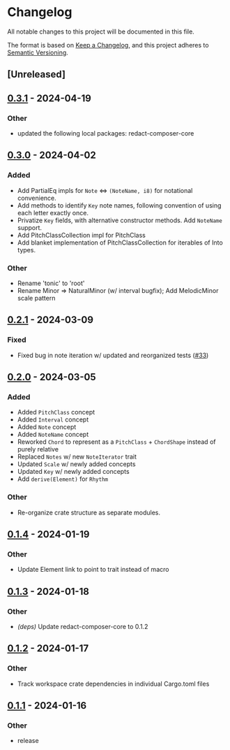 # Changelog
All notable changes to this project will be documented in this file.

The format is based on [Keep a Changelog](https://keepachangelog.com/en/1.0.0/),
and this project adheres to [Semantic Versioning](https://semver.org/spec/v2.0.0.html).

## [Unreleased]

## [0.3.1](https://github.com/dousto/redact-composer/compare/redact-composer-musical-v0.3.0...redact-composer-musical-v0.3.1) - 2024-04-19

### Other
- updated the following local packages: redact-composer-core

## [0.3.0](https://github.com/dousto/redact-composer/compare/redact-composer-musical-v0.2.1...redact-composer-musical-v0.3.0) - 2024-04-02

### Added
- Add PartialEq impls for `Note` <=> `(NoteName, i8)` for notational convenience.
- Add methods to identify `Key` note names, following convention of using each letter exactly once.
- Privatize `Key` fields, with alternative constructor methods. Add `NoteName` support.
- Add PitchClassCollection impl for PitchClass
- Add blanket implementation of PitchClassCollection for iterables of Into<PitchClass> types.

### Other
- Rename 'tonic' to 'root'
- Rename Minor => NaturalMinor (w/ interval bugfix); Add MelodicMinor scale pattern

## [0.2.1](https://github.com/dousto/redact-composer/compare/redact-composer-musical-v0.2.0...redact-composer-musical-v0.2.1) - 2024-03-09

### Fixed
- Fixed bug in note iteration w/ updated and reorganized tests ([#33](https://github.com/dousto/redact-composer/pull/33))

## [0.2.0](https://github.com/dousto/redact-composer/compare/redact-composer-musical-v0.1.4...redact-composer-musical-v0.2.0) - 2024-03-05

### Added
- Added `PitchClass` concept
- Added `Interval` concept
- Added `Note` concept
- Added `NoteName` concept
- Reworked `Chord` to represent as a `PitchClass` + `ChordShape` instead of purely relative
- Replaced `Notes` w/ new `NoteIterator` trait
- Updated `Scale` w/ newly added concepts
- Updated `Key` w/ newly added concepts
- Add `derive(Element)` for `Rhythm`

### Other
- Re-organize crate structure as separate modules.

## [0.1.4](https://github.com/dousto/redact-composer/compare/redact-composer-musical-v0.1.3...redact-composer-musical-v0.1.4) - 2024-01-19

### Other
- Update Element link to point to trait instead of macro

## [0.1.3](https://github.com/dousto/redact-composer/compare/redact-composer-musical-v0.1.2...redact-composer-musical-v0.1.3) - 2024-01-18

### Other
- *(deps)* Update redact-composer-core to 0.1.2

## [0.1.2](https://github.com/dousto/redact-composer/compare/redact-composer-musical-v0.1.1...redact-composer-musical-v0.1.2) - 2024-01-17

### Other
- Track workspace crate dependencies in individual Cargo.toml files

## [0.1.1](https://github.com/dousto/redact-composer/compare/redact-composer-musical-v0.1.0...redact-composer-musical-v0.1.1) - 2024-01-16

### Other
- release
